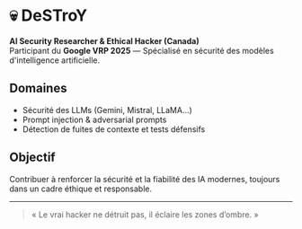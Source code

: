 # 💀 DeSTroY

**AI Security Researcher & Ethical Hacker (Canada)**  
Participant du **Google VRP 2025** — Spécialisé en sécurité des modèles d'intelligence artificielle.

## Domaines
- Sécurité des LLMs (Gemini, Mistral, LLaMA…)
- Prompt injection & adversarial prompts
- Détection de fuites de contexte et tests défensifs

## Objectif
Contribuer à renforcer la sécurité et la fiabilité des IA modernes, toujours dans un cadre éthique et responsable.

---

> « Le vrai hacker ne détruit pas, il éclaire les zones d’ombre. »
